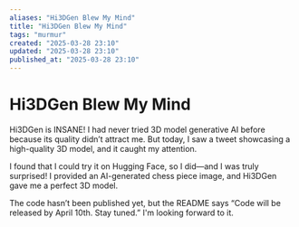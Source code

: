 ```yaml
---
aliases: "Hi3DGen Blew My Mind"
title: "Hi3DGen Blew My Mind"
tags: "murmur"
created: "2025-03-28 23:10"
updated: "2025-03-28 23:10"
published_at: "2025-03-28 23:10"
---
```


# Hi3DGen Blew My Mind

Hi3DGen is INSANE! I had never tried 3D model generative AI before because its quality didn’t attract me. But today, I saw a tweet showcasing a high-quality 3D model, and it caught my attention.

I found that I could try it on Hugging Face, so I did—and I was truly surprised! I provided an AI-generated chess piece image, and Hi3DGen gave me a perfect 3D model.

The code hasn’t been published yet, but the README says “Code will be released by April 10th. Stay tuned.” I'm looking forward to it.
